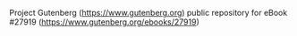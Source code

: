 Project Gutenberg (https://www.gutenberg.org) public repository for eBook #27919 (https://www.gutenberg.org/ebooks/27919)
